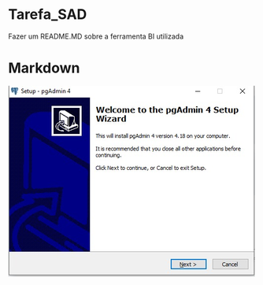 # Tarefa_SAD
Fazer um README.MD sobre a ferramenta BI utilizada

# Markdown

![alt text](https://github.com/kaioFerreiraa/Tarefa_SAD/blob/master/imagens/WhatsApp%20Image%202020-02-13%20at%2013.56.18.jpeg)
